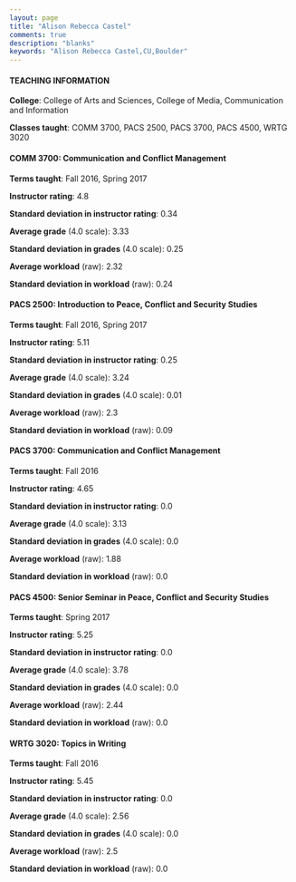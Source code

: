 ```yaml
---
layout: page
title: "Alison Rebecca Castel" 
comments: true
description: "blanks"
keywords: "Alison Rebecca Castel,CU,Boulder"
---
```

<head>
<script src="https://ajax.googleapis.com/ajax/libs/jquery/2.1.3/jquery.min.js"></script>
<script src="https://dl.dropboxusercontent.com/s/pc42nxpaw1ea4o9/highcharts.js?dl=0"></script>
<!-- <script src="../assets/js/highcharts.js"></script> -->
<style type="text/css">@font-face {
	font-family: "Bebas Neue";
	src: url(https://www.filehosting.org/file/details/544349/BebasNeue Regular.otf) format("opentype");
	}
	h1.Bebas { 
		font-family: "Bebas Neue", Verdana, Tahoma;
	}
</style>
</head>
	   
#### TEACHING INFORMATION

**College**: College of Arts and Sciences, College of Media, Communication and Information

**Classes taught**: COMM 3700, PACS 2500, PACS 3700, PACS 4500, WRTG 3020

#### COMM 3700: Communication and Conflict Management

**Terms taught**: Fall 2016, Spring 2017

**Instructor rating**: 4.8

**Standard deviation in instructor rating**: 0.34

**Average grade** (4.0 scale): 3.33

**Standard deviation in grades** (4.0 scale): 0.25

**Average workload** (raw): 2.32

**Standard deviation in workload** (raw): 0.24

#### PACS 2500: Introduction to Peace, Conflict and Security Studies

**Terms taught**: Fall 2016, Spring 2017

**Instructor rating**: 5.11

**Standard deviation in instructor rating**: 0.25

**Average grade** (4.0 scale): 3.24

**Standard deviation in grades** (4.0 scale): 0.01

**Average workload** (raw): 2.3

**Standard deviation in workload** (raw): 0.09

#### PACS 3700: Communication and Conflict Management

**Terms taught**: Fall 2016

**Instructor rating**: 4.65

**Standard deviation in instructor rating**: 0.0

**Average grade** (4.0 scale): 3.13

**Standard deviation in grades** (4.0 scale): 0.0

**Average workload** (raw): 1.88

**Standard deviation in workload** (raw): 0.0

#### PACS 4500: Senior Seminar in Peace, Conflict and Security Studies

**Terms taught**: Spring 2017

**Instructor rating**: 5.25

**Standard deviation in instructor rating**: 0.0

**Average grade** (4.0 scale): 3.78

**Standard deviation in grades** (4.0 scale): 0.0

**Average workload** (raw): 2.44

**Standard deviation in workload** (raw): 0.0

#### WRTG 3020: Topics in Writing

**Terms taught**: Fall 2016

**Instructor rating**: 5.45

**Standard deviation in instructor rating**: 0.0

**Average grade** (4.0 scale): 2.56

**Standard deviation in grades** (4.0 scale): 0.0

**Average workload** (raw): 2.5

**Standard deviation in workload** (raw): 0.0

